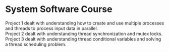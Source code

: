 # System Software Course
Project 1 dealt with understanding how to create and use multiple processes and threads to process input data in parallel. <br />Project 2 dealt with understanding thread synchronization and mutex locks. <br />Project 3 dealt with understanding thread conditional variables and solving a thread scheduling problem.
